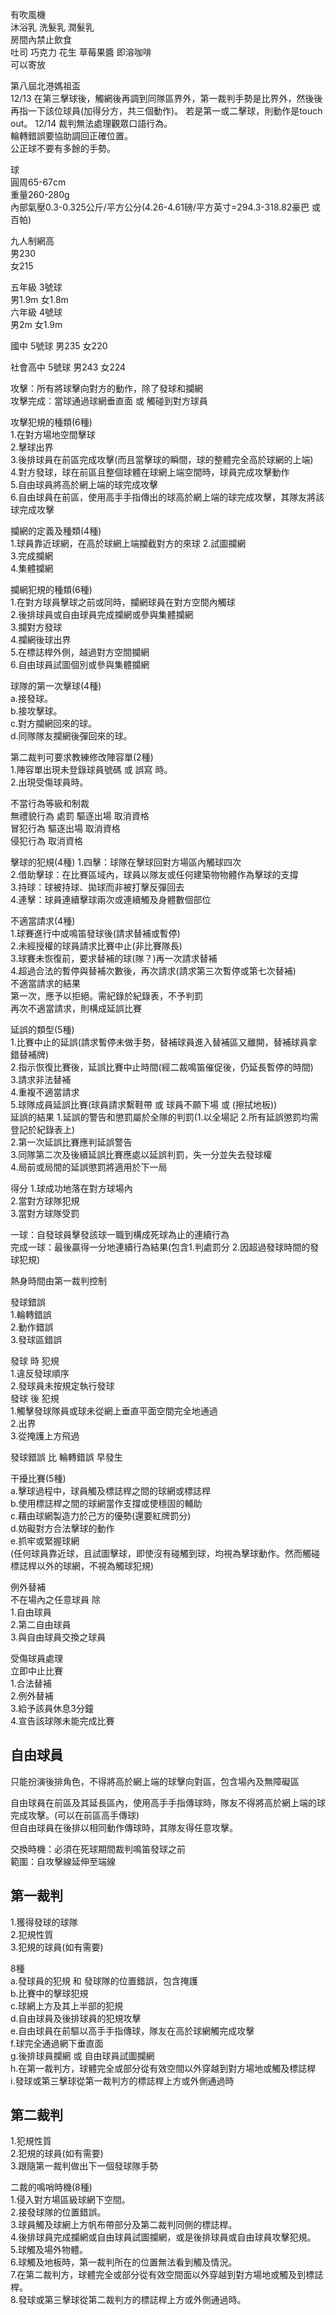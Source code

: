 
有吹風機  
沐浴乳 洗髮乳 潤髮乳  
房間內禁止飲食  
吐司 巧克力 花生 草莓果醬 即溶咖啡  
可以寄放  

第八屆北港媽祖盃  
12/13
在第三擊球後，觸網後再調到同隊區界外，第一裁判手勢是比界外，然後後再指一下該位球員(加得分方，共三個動作)。
若是第一或二擊球，則動作是touch out。
12/14
裁判無法處理觀眾口語行為。  
輪轉錯誤要協助調回正確位置。  
公正球不要有多餘的手勢。  

  
  
球  
圓周65-67cm  
重量260-280g  
內部氣壓0.3-0.325公斤/平方公分(4.26-4.61磅/平方英寸=294.3-318.82豪巴 或 百帕)  

九人制網高  
男230  
女215  

五年級 3號球  
男1.9m 女1.8m  
六年級 4號球  
男2m 女1.9m  

國中 5號球
男235 女220

社會高中 5號球
男243 女224


攻擊：所有將球擊向對方的動作，除了發球和攔網  
攻擊完成：當球通過球網垂直面 或 觸碰到對方球員
  
攻擊犯規的種類(6種)  
1.在對方場地空間擊球  
2.擊球出界  
3.後排球員在前區完成攻擊(而且當擊球的瞬間，球的整體完全高於球網的上端)  
4.對方發球，球在前區且整個球體在球網上端空間時，球員完成攻擊動作  
5.自由球員將高於網上端的球完成攻擊  
6.自由球員在前區，使用高手手指傳出的球高於網上端的球完成攻擊，其隊友將該球完成攻擊  

攔網的定義及種類(4種)  
1.球員靠近球網，在高於球網上端攔截對方的來球 
2.試圖攔網  
3.完成攔網  
4.集體攔網  

攔網犯規的種類(6種)  
1.在對方球員擊球之前或同時，攔網球員在對方空間內觸球  
2.後排球員或自由球員完成攔網或參與集體攔網  
3.攔對方發球  
4.攔網後球出界  
5.在標誌桿外側，越過對方空間攔網  
6.自由球員試圖個別或參與集體攔網  
  
球隊的第一次擊球(4種)  
a.接發球。  
b.接攻擊球。  
c.對方攔網回來的球。  
d.同隊隊友攔網後彈回來的球。
  
第二裁判可要求教練修改陣容單(2種)  
1.陣容單出現未登錄球員號碼 或 誤寫 時。  
2.出現受傷球員時。  

不當行為等級和制裁  
無禮貌行為 處罰 驅逐出場 取消資格  
冒犯行為 驅逐出場 取消資格  
侵犯行為 取消資格  
  
擊球的犯規(4種)
1.四擊：球隊在擊球回對方場區內觸球四次  
2.借助擊球：在比賽區域內，球員以隊友或任何建築物物體作為擊球的支撐  
3.持球：球被持球、拋球而非被打擊反彈回去  
4.連擊：球員連續擊球兩次或連續觸及身體數個部位  

不適當請求(4種)  
1.球賽進行中或鳴笛發球後(請求替補或暫停)  
2.未經授權的球員請求比賽中止(非比賽隊長)  
3.球賽未恢復前，要求替補的球(隊？)再一次請求替補  
4.超過合法的暫停與替補次數後，再次請求(請求第三次暫停或第七次替補)  
不適當請求的結果  
第一次，應予以拒絕。需紀錄於紀錄表，不予判罰  
再次不適當請求，則構成延誤比賽  


延誤的類型(5種)  
1.比賽中止的延誤(請求暫停未做手勢，替補球員進入替補區又離開，替補球員拿錯替補牌)  
2.指示恢復比賽後，延誤比賽中止時間(經二裁鳴笛催促後，仍延長暫停的時間)  
3.請求非法替補  
4.重複不適當請求  
5.球隊成員延誤比賽(球員請求繫鞋帶 或 球員不願下場 或 (擦拭地板))  
延誤的結果
1.延誤的警告和懲罰屬於全隊的判罰(1.以全場記 2.所有延誤懲罰均需登記於紀錄表上)  
2.第一次延誤比賽應判延誤警告  
3.同隊第二次及後續延誤比賽應處以延誤判罰，失一分並失去發球權  
4.局前或局間的延誤懲罰將適用於下一局  
  
得分
1.球成功地落在對方球場內  
2.當對方球隊犯規  
3.當對方球隊受罰  
  
一球：自發球員擊發該球一職到構成死球為止的連續行為  
完成一球：最後贏得一分地連續行為結果(包含1.判處罰分 2.因超過發球時間的發球犯規)
  
熱身時間由第一裁判控制  
  
發球錯誤  
1.輪轉錯誤  
2.動作錯誤  
3.發球區錯誤  
  
發球 時 犯規  
1.違反發球順序  
2.發球員未按規定執行發球  
發球 後 犯規  
1.觸擊發球隊員或球未從網上垂直平面空間完全地通過  
2.出界  
3.從掩護上方飛過  
  
發球錯誤 比 輪轉錯誤 早發生  

干擾比賽(5種)  
a.擊球過程中，球員觸及標誌桿之間的球網或標誌桿  
b.使用標誌桿之間的球網當作支撐或使穩固的輔助  
c.藉由球網製造力於己方的優勢(還要紅牌罰分)  
d.妨礙對方合法擊球的動作  
e.抓牢或緊握球網  
(任何球員靠近球，且試圖擊球，即使沒有碰觸到球，均視為擊球動作。然而觸碰標誌桿以外的球網，不視為觸球犯規)  

例外替補  
不在場內之任意球員 除  
1.自由球員  
2.第二自由球員  
3.與自由球員交換之球員  

受傷球員處理  
立即中止比賽  
1.合法替補  
2.例外替補  
3.給予該員休息3分鐘  
4.宣告該球隊未能完成比賽  

## 自由球員  
只能扮演後排角色，不得將高於網上端的球擊向對區，包含場內及無障礙區  

自由球員在前區及其延長區內，使用高手手指傳球時，隊友不得將高於網上端的球完成攻擊。(可以在前區高手傳球)  
但自由球員在後排以相同動作傳球時，其隊友得任意攻擊。  

交換時機：必須在死球期間裁判鳴笛發球之前  
範圍：自攻擊線延伸至端線  
## 第一裁判
1.獲得發球的球隊  
2.犯規性質  
3.犯規的球員(如有需要)  

8種  
a.發球員的犯規 和 發球隊的位置錯誤，包含掩護  
b.比賽中的擊球犯規  
c.球網上方及其上半部的犯規  
d.自由球員及後排球員的犯規攻擊  
e.自由球員在前驅以高手手指傳球，隊友在高於球網觸完成攻擊  
f.球完全通過網下垂直面  
g.後排球員攔網 或 自由球員試圖攔網  
h.在第一裁判方，球體完全或部分從有效空間以外穿越到對方場地或觸及標誌桿  
i.發球或第三擊球從第一裁判方的標誌桿上方或外側通過時  
## 第二裁判
1.犯規性質  
2.犯規的球員(如有需要)  
3.跟隨第一裁判做出下一個發球隊手勢  

二裁的鳴哨時機(8種)  
1.侵入對方場區級球網下空間。  
2.接發球隊的位置錯誤。  
3.球員觸及球網上方帆布帶部分及第二裁判同側的標誌桿。  
4.後排球員完成攔網或自由球員試圖攔網，或是後排球員或自由球員攻擊犯規。  
5.球觸及場外物體。  
6.球觸及地板時，第一裁判所在的位置無法看到觸及情況。  
7.在第二裁判方，球體完全或部分從有效空間面以外穿越到對方場地或觸及到標誌桿。  
8.發球或第三擊球從第二裁判方的標誌桿上方或外側通過時。
